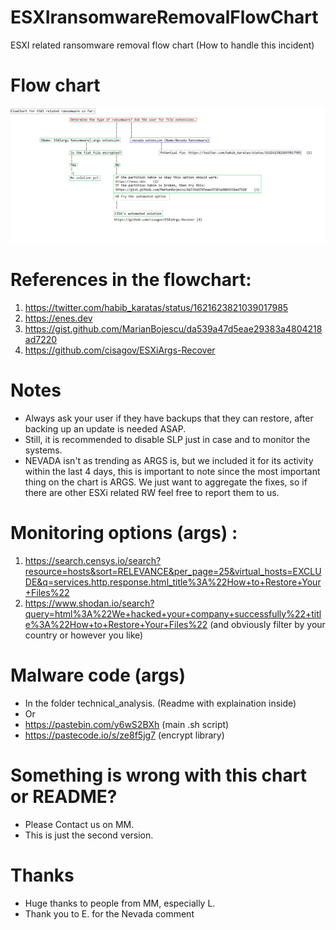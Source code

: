 # ESXIransomwareRemovalFlowChart
ESXI related ransomware removal flow chart (How to handle this incident)

# Flow chart
![alt text](ESXiFlowChart3.png)

# References in the flowchart:
1) https://twitter.com/habib_karatas/status/1621623821039017985
2) https://enes.dev 
3) https://gist.github.com/MarianBojescu/da539a47d5eae29383a4804218ad7220
4) https://github.com/cisagov/ESXiArgs-Recover

# Notes
- Always ask your user if they have backups that they can restore, after backing up an update is needed ASAP. 
- Still, it is recommended to disable SLP just in case and to monitor the systems. 
- NEVADA isn't as trending as ARGS is, but we included it for its activity within the last 4 days, this is important to note since the most important thing on the chart is ARGS. We just want to aggregate the fixes, so if there are other ESXi related RW feel free to report them to us. 

# Monitoring options (args) : 
1) https://search.censys.io/search?resource=hosts&sort=RELEVANCE&per_page=25&virtual_hosts=EXCLUDE&q=services.http.response.html_title%3A%22How+to+Restore+Your+Files%22
2) https://www.shodan.io/search?query=html%3A%22We+hacked+your+company+successfully%22+title%3A%22How+to+Restore+Your+Files%22
(and obviously filter by your country or however you like)

# Malware code (args)
- In the folder technical_analysis. (Readme with explaination inside)
- Or
- https://pastebin.com/y6wS2BXh (main .sh script)
- https://pastecode.io/s/ze8f5jg7 (encrypt library)

# Something is wrong with this chart or README?
- Please Contact us on MM. 
- This is just the second version. 

# Thanks
- Huge thanks to people from MM, especially L. 
- Thank you to E. for the Nevada comment 




